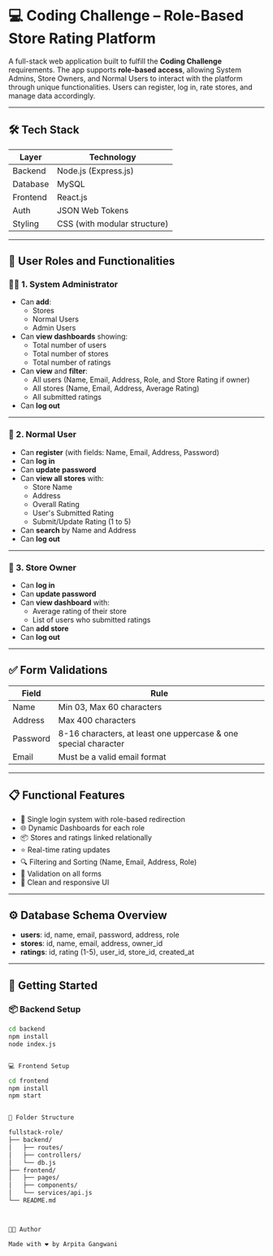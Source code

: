 # 💻 Coding Challenge – Role-Based Store Rating Platform

A full-stack web application built to fulfill the **Coding Challenge** requirements. The app supports **role-based access**, allowing System Admins, Store Owners, and Normal Users to interact with the platform through unique functionalities. Users can register, log in, rate stores, and manage data accordingly.

---

## 🛠️ Tech Stack

| Layer      | Technology          |
|------------|---------------------|
| Backend    | Node.js (Express.js)|
| Database   | MySQL               |
| Frontend   | React.js            |
| Auth       | JSON Web Tokens     |
| Styling    | CSS (with modular structure) |

---

## 👥 User Roles and Functionalities

### 👨‍💼 1. System Administrator
- Can **add**:
  - Stores
  - Normal Users
  - Admin Users
- Can **view dashboards** showing:
  - Total number of users
  - Total number of stores
  - Total number of ratings
- Can **view** and **filter**:
  - All users (Name, Email, Address, Role, and Store Rating if owner)
  - All stores (Name, Email, Address, Average Rating)
  - All submitted ratings
- Can **log out**

---

### 🧑 2. Normal User
- Can **register** (with fields: Name, Email, Address, Password)
- Can **log in**
- Can **update password**
- Can **view all stores** with:
  - Store Name
  - Address
  - Overall Rating
  - User's Submitted Rating
  - Submit/Update Rating (1 to 5)
- Can **search** by Name and Address
- Can **log out**

---

### 🏪 3. Store Owner
- Can **log in**
- Can **update password**
- Can **view dashboard** with:
  - Average rating of their store
  - List of users who submitted ratings
- Can **add store**
- Can **log out**

---

## ✅ Form Validations

| Field     | Rule                                                                 |
|-----------|----------------------------------------------------------------------|
| Name      | Min 03, Max 60 characters                                            |
| Address   | Max 400 characters                                                   |
| Password  | 8-16 characters, at least one uppercase & one special character      |
| Email     | Must be a valid email format                                         |

---

## 📋 Functional Features

- 🔐 Single login system with role-based redirection
- 🌐 Dynamic Dashboards for each role
- 📦 Stores and ratings linked relationally
- ⭐ Real-time rating updates
- 🔍 Filtering and Sorting (Name, Email, Address, Role)
- 🧪 Validation on all forms
- 🌈 Clean and responsive UI

---

## ⚙️ Database Schema Overview

- **users**: id, name, email, password, address, role
- **stores**: id, name, email, address, owner_id
- **ratings**: id, rating (1-5), user_id, store_id, created_at

---

## 🏁 Getting Started

### 📦 Backend Setup

```bash
cd backend
npm install
node index.js


💻 Frontend Setup

cd frontend
npm install
npm start


📂 Folder Structure

fullstack-role/
├── backend/
│   ├── routes/
│   ├── controllers/
│   └── db.js
├── frontend/
│   ├── pages/
│   ├── components/
│   └── services/api.js
└── README.md



🧑‍💻 Author

Made with ❤️ by Arpita Gangwani

